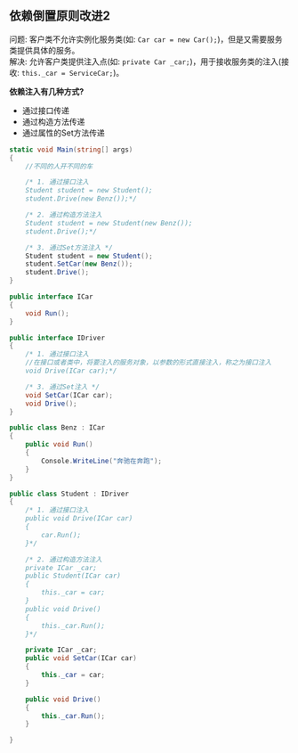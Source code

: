 ## 依赖倒置原则改进2

问题: 客户类不允许实例化服务类(如: ```Car car = new Car();```)，但是又需要服务类提供具体的服务。  
解决: 允许客户类提供注入点(如: ```private Car _car;```)，用于接收服务类的注入(接收: ```this._car = ServiceCar;```)。

**依赖注入有几种方式?**
- 通过接口传递
- 通过构造方法传递
- 通过属性的Set方法传递

```cs
static void Main(string[] args)
{
    //不同的人开不同的车

    /* 1. 通过接口注入
    Student student = new Student();
    student.Drive(new Benz());*/

    /* 2. 通过构造方法注入
    Student student = new Student(new Benz());
    student.Drive();*/

    /* 3. 通过Set方法注入 */
    Student student = new Student();
    student.SetCar(new Benz());
    student.Drive();
}

public interface ICar
{
    void Run();
}

public interface IDriver
{
    /* 1. 通过接口注入
    //在接口或者类中，将要注入的服务对象，以参数的形式直接注入，称之为接口注入
    void Drive(ICar car);*/

    /* 3. 通过Set注入 */
    void SetCar(ICar car);
    void Drive();
}

public class Benz : ICar
{
    public void Run()
    {
        Console.WriteLine("奔驰在奔跑");
    }
}

public class Student : IDriver
{
    /* 1. 通过接口注入
    public void Drive(ICar car)
    {
        car.Run();
    }*/

    /* 2. 通过构造方法注入
    private ICar _car;
    public Student(ICar car)
    {
        this._car = car;
    }
    public void Drive()
    {
        this._car.Run();
    }*/

    private ICar _car;
    public void SetCar(ICar car)
    {
        this._car = car;
    }

    public void Drive()
    {
        this._car.Run();
    }

}
```